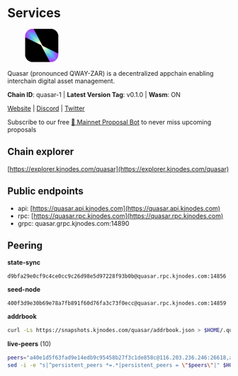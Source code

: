 # Services

<figure><img src="https://raw.githubusercontent.com/kj89/cosmos-images/main/logos/quasar.png" alt=""><figcaption></figcaption></figure>

Quasar (pronounced QWAY-ZAR) is a decentralized  appchain enabling interchain digital asset management.

**Chain ID**: quasar-1 | **Latest Version Tag**: v0.1.0 | **Wasm**: ON

[Website](https://www.quasar.fi) | [Discord](https://discord.gg/quasarfi) | [Twitter](https://twitter.com/QuasarFi)



Subscribe to our free [🤖 Mainnet Proposal Bot](https://t.me/kjnodes_proposal_bot) to never miss upcoming proposals


## Chain explorer
[https://explorer.kjnodes.com/quasar](https://explorer.kjnodes.com/quasar)

## Public endpoints

* api: [https://quasar.api.kjnodes.com](https://quasar.api.kjnodes.com)
* rpc: [https://quasar.rpc.kjnodes.com](https://quasar.rpc.kjnodes.com)
* grpc: quasar.grpc.kjnodes.com:14890

## Peering

**state-sync**

```text
d9bfa29e0cf9c4ce0cc9c26d98e5d97228f93b0b@quasar.rpc.kjnodes.com:14856
```

**seed-node**

```text
400f3d9e30b69e78a7fb891f60d76fa3c73f0ecc@quasar.rpc.kjnodes.com:14859
```

**addrbook**
```bash
curl -Ls https://snapshots.kjnodes.com/quasar/addrbook.json > $HOME/.quasarnode/config/addrbook.json
```

**live-peers** (10)
```bash
peers="a40e1d5f63fad9e14edb9c95458b27f3c1de858c@116.203.236.246:26618,a7d96dc929824613315dcc1c90fee119f28cc51f@134.65.193.189:26656,a286b35c9e9626cc7b780120ebe4afa883c059ce@144.76.40.53:18256,2b01cb4d5c2108b20788aad68e11149899f170f4@99.80.59.242:26656,6cceba286b498d4a1931f85e35ea0fa433373057@169.155.170.222:26656,367d65ece0aafd9b46e15b9dd58fe319d7d29550@143.198.172.109:26656,fd0bd2366d5941580042cfc6444b9aea12363764@5.78.95.218:26656,c124ce0b508e8b9ed1c5b6957f362225659b5343@134.65.193.11:26656,52c1443f58363c147393d7637116e8a0724329d4@51.89.7.235:26647,d9bfa29e0cf9c4ce0cc9c26d98e5d97228f93b0b@65.109.88.38:14856"
sed -i -e "s|^persistent_peers *=.*|persistent_peers = \"$peers\"|" $HOME/.quasarnode/config/config.toml
```
